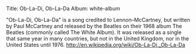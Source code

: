 Title: Ob-La-Di, Ob-La-Da
Album: white-album

"Ob-La-Di, Ob-La-Da" is a song credited to Lennon–McCartney, but written by Paul McCartney and released by the Beatles on their 1968 album The Beatles (commonly called The White Album). It was released as a single that same year in many countries, but not in the United Kingdom, nor in the United States until 1976.
http://en.wikipedia.org/wiki/Ob-La-Di,_Ob-La-Da
